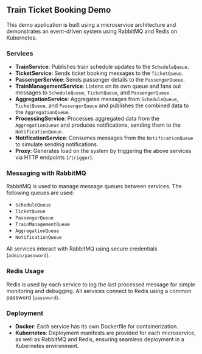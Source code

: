## Train Ticket Booking Demo

This demo application is built using a microservice architecture and demonstrates an event-driven system using RabbitMQ and Redis on Kubernetes.

### Services

- **TrainService**: Publishes train schedule updates to the `ScheduleQueue`.
- **TicketService**: Sends ticket booking messages to the `TicketQueue`.
- **PassengerService**: Sends passenger details to the `PassengerQueue`.
- **TrainManagementService**: Listens on its own queue and fans out messages to `ScheduleQueue`, `TicketQueue`, and `PassengerQueue`.
- **AggregationService**: Aggregates messages from `ScheduleQueue`, `TicketQueue`, and `PassengerQueue` and publishes the combined data to the `AggregationQueue`.
- **ProcessingService**: Processes aggregated data from the `AggregationQueue` and produces notifications, sending them to the `NotificationQueue`.
- **NotificationService**: Consumes messages from the `NotificationQueue` to simulate sending notifications.
- **Proxy**: Generates load on the system by triggering the above services via HTTP endpoints (`/trigger`).

### Messaging with RabbitMQ

RabbitMQ is used to manage message queues between services. The following queues are used:

- `ScheduleQueue`
- `TicketQueue`
- `PassengerQueue`
- `TrainManagementQueue`
- `AggregationQueue`
- `NotificationQueue`

All services interact with RabbitMQ using secure credentials (`admin/password`).

### Redis Usage

Redis is used by each service to log the last processed message for simple monitoring and debugging. All services connect to Redis using a common password (`password`).

### Deployment

- **Docker**: Each service has its own Dockerfile for containerization.
- **Kubernetes**: Deployment manifests are provided for each microservice, as well as RabbitMQ and Redis, ensuring seamless deployment in a Kubernetes environment.